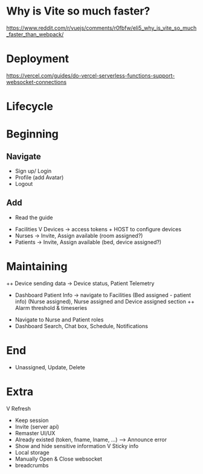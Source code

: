 # Why is Vite so much faster?
https://www.reddit.com/r/vuejs/comments/r0fbfw/eli5_why_is_vite_so_much_faster_than_webpack/
# Deployment
https://vercel.com/guides/do-vercel-serverless-functions-support-websocket-connections



# Lifecycle

# Beginning
## Navigate
- Sign up/ Login 
- Profile (add Avatar) 
- Logout 
## Add
- Read the guide 
+ Facilities
V Devices -> access tokens + HOST to configure devices
+ Nurses -> Invite, Assign available (room assigned?) 
+ Patients -> Invite, Assign available (bed, device assigned?)
# Maintaining
++ Device sending data -> Device status, Patient Telemetry
+ Dashboard Patient Info -> navigate to Facilities (Bed assigned - patient info) (Nurse assigned), Nurse assigned and Device assigned section
++ Alarm threshold & timeseries
- Navigate to Nurse and Patient roles 
- Dashboard Search, Chat box, Schedule, Notifications
# End
- Unassigned, Update, Delete

# Extra
V Refresh 
- Keep session
- Invite (server api)
- Remaster UI/UX 
- Already existed (token, fname, lname, ...) --> Announce error
- Show and hide sensitive information
V Sticky info 
- Local storage
- Manually Open & Close websocket
- breadcrumbs